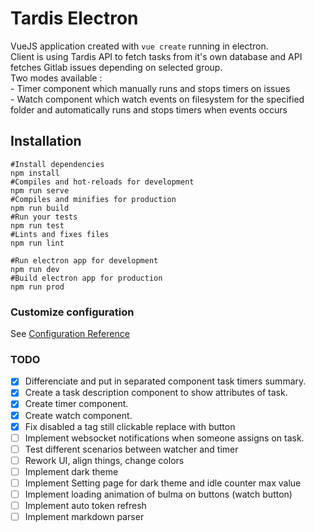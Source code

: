 # Tardis Electron

VueJS application created with `vue create` running in electron.  
Client is using Tardis API to fetch tasks from it's own database and API fetches Gitlab issues depending on selected group.  
Two modes available :  
    - Timer component which manually runs and stops timers on issues  
    - Watch component which watch events on filesystem for the specified folder and automatically runs and stops timers when events occurs  


## Installation
```shell
#Install dependencies
npm install
#Compiles and hot-reloads for development
npm run serve
#Compiles and minifies for production
npm run build
#Run your tests
npm run test
#Lints and fixes files
npm run lint

#Run electron app for development
npm run dev
#Build electron app for production
npm run prod
```
### Customize configuration
See [Configuration Reference](https://cli.vuejs.org/config/)

### TODO
- [X] Differenciate and put in separated component task timers summary.
- [X] Create a task description component to show attributes of task.
- [X] Create timer component.
- [X] Create watch component.
- [X] Fix disabled a tag still clickable replace with button
- [ ] Implement websocket notifications when someone assigns on task.
- [ ] Test different scenarios between watcher and timer
- [ ] Rework UI, align things, change colors
- [ ] Implement dark theme
- [ ] Implement Setting page for dark theme and idle counter max value
- [ ] Implement loading animation of bulma on buttons (watch button)
- [ ] Implement auto token refresh
- [ ] Implement markdown parser
